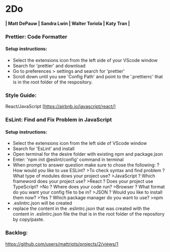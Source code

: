# 2Do

#### | Matt DePauw | Sandra Lwin | Walter Toriola | Katy Tran |


### Prettier: Code Formatter
#### Setup instructions:
- Select the extensions icon from the left side of your VScode window
- Search for 'prettier' and download
- Go to preferences > settings and search for 'prettier'
- Scroll down until you see 'Config Path' and point to the '.prettierrc' that is in the root folder of the respository.

### Style Guide:
React/JavaScript [https://airbnb.io/javascript/react/]

### EsLint: Find and Fix Problem in JavaScript
#### Setup instructions:
- Select the extensions icon from the left side of VScode window 
- Search for 'EsLint' and install
- Open terminal for the desire folder with existing npm and package.json
- Enter: 'npm init @eslint/config' command in terminal
- When prompt to answer question make sure to chose the following:
  ? How would you like to use ESLint? >To check syntax and find problem
  ? What type of modules dows your project use? >JavaScript
  ? Which frameword does your project use? >React
  ? Does your project use TypeScript? >No
  ? Where does your code run? >Browser
  ? What format do you want your config file to be in? >JSON
  ? Would you like to install them now? >Yes
  ? Which package manager do you want to use? >npm
- .eslintrc.json will be created
- replace the content in the .eslintrc.json that was created with the content in .eslintrc.json file the that is in the root folder of the repository by copy/paste. 

### Backlog:
https://github.com/users/mattriots/projects/2/views/1
